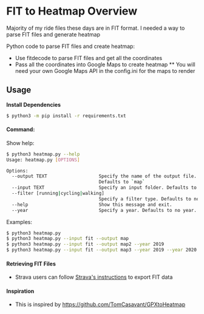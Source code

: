 # FIT to Heatmap Overview

Majority of my ride files these days are in FIT format. I needed a way to parse FIT files and generate heatmap

Python code to parse FIT files and create heatmap:
* Use fitdecode to parse FIT files and get all the coordinates
* Pass all the coordinates into Google Maps to create heatmap
** You will need your own Google Maps API in the config.ini for the maps to render



## Usage

**Install Dependencies**

```bash
$ python3 -m pip install -r requirements.txt
```

#### Command:

Show help:
```bash
$ python3 heatmap.py --help
Usage: heatmap.py [OPTIONS]

Options:
  --output TEXT                   Specify the name of the output file.
                                  Defaults to `map`
  --input TEXT                    Specify an input folder. Defaults to `fit`
  --filter [running|cycling|walking]
                                  Specify a filter type. Defaults to no filter
  --help                          Show this message and exit.
  --year                          Specify a year. Defaults to no year. Multiple years can be accepted
```

Examples:
```bash
$ python3 heatmap.py
$ python3 heatmap.py --input fit --output map
$ python3 heatmap.py --input fit --output map2 --year 2019
$ python3 heatmap.py --input fit --output map3 --year 2019 --year 2020
```

#### Retrieving FIT Files

- Strava users can follow [Strava's instructions](https://support.strava.com/hc/en-us/articles/216918437-Exporting-your-Data-and-Bulk-Export) to export FIT data

#### Inspiration
- This is inspired by https://github.com/TomCasavant/GPXtoHeatmap

